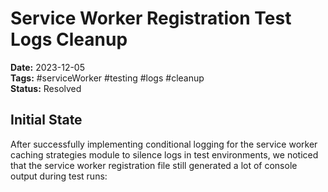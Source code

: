 # Service Worker Registration Test Logs Cleanup

**Date:** 2023-12-05  
**Tags:** #serviceWorker #testing #logs #cleanup  
**Status:** Resolved  

## Initial State

After successfully implementing conditional logging for the service worker caching strategies module to silence logs in test environments, we noticed that the service worker registration file still generated a lot of console output during test runs:

